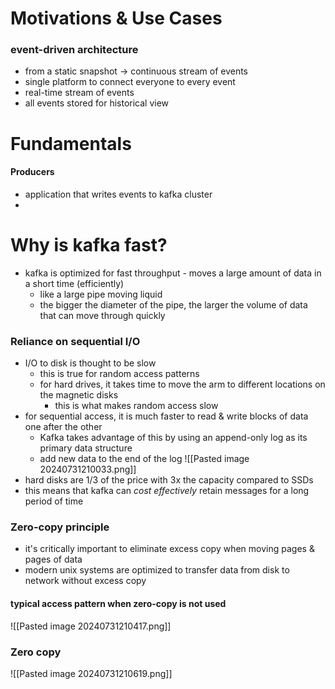 # Motivations & Use Cases
### event-driven architecture
- from a static snapshot -> continuous stream of events
- single platform to connect everyone to every event
- real-time stream of events
- all events stored for historical view

# Fundamentals
#### Producers
- application that writes events to kafka cluster
- 
# Why is kafka fast?
- kafka is optimized for fast throughput - moves a large amount of data in a short time (efficiently)
	- like a large pipe moving liquid
	- the bigger the diameter of the pipe, the larger the volume of data that can move through quickly
### Reliance on sequential I/O
- I/O to disk is thought to be slow
	- this is true for random access patterns
	- for hard drives, it takes time to move the arm to different locations on the magnetic disks
		- this is what makes random access slow
- for sequential access, it is much faster to read & write blocks of data one after the other
	- Kafka takes advantage of this by using an append-only log as its primary data structure
	- add new data to the end of the log
![[Pasted image 20240731210033.png]]
- hard disks are 1/3 of the price with 3x the capacity compared to SSDs
- this means that kafka can *cost effectively* retain messages for a long period of time

### Zero-copy principle
- it's critically important to eliminate excess copy when moving pages & pages of data
- modern unix systems are optimized to transfer data from disk to network without excess copy
#### typical access pattern when zero-copy is not used
![[Pasted image 20240731210417.png]]
### Zero copy 

![[Pasted image 20240731210619.png]]